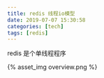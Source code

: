 ```yaml
---
title: redis 线程io模型
date: 2019-07-07 15:30:58
categories: [tech]
tags: [redis]
---
```


redis 是个单线程程序
<escape><!-- more --></escape>

{% asset_img overview.png %}